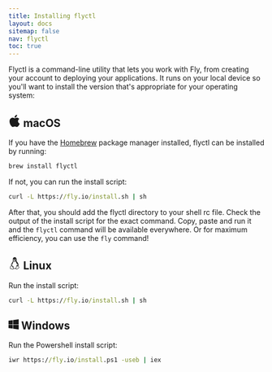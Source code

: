 ```yaml
---
title: Installing flyctl
layout: docs
sitemap: false
nav: flyctl
toc: true
---
```


Flyctl is a command-line utility that lets you work with Fly, from creating your account to deploying your applications. It runs on your local device so you'll want to install the version that's appropriate for your operating system:

<h2 id="macos" class="group flex items-center relative mt-14 sm:mt-16 mb-10 group text-navy font-heading pb-1 border-b">
  <a href="#macos" class="absolute ml-[-1em] pr-[0.5em] after:hash opacity-0 group-hover:opacity-50 transition-all" aria-label="Anchor"></a>
  <svg fill="currentColor" class="relative top-[-2px] mr-3" width="24" height="24" viewBox="0 0 24 24">
    <path d="M22 17.607c-.786 2.28-3.139 6.317-5.563 6.361-1.608.031-2.125-.953-3.963-.953-1.837 0-2.412.923-3.932.983-2.572.099-6.542-5.827-6.542-10.995 0-4.747 3.308-7.1 6.198-7.143 1.55-.028 3.014 1.045 3.959 1.045.949 0 2.727-1.29 4.596-1.101.782.033 2.979.315 4.389 2.377-3.741 2.442-3.158 7.549.858 9.426zm-5.222-17.607c-2.826.114-5.132 3.079-4.81 5.531 2.612.203 5.118-2.725 4.81-5.531z" />
  </svg>
  macOS
</h2>

If you have the [Homebrew](https://brew.sh) package manager installed, flyctl can be installed by running:

```cmd
brew install flyctl
```

If not, you can run the install script:

```cmd
curl -L https://fly.io/install.sh | sh
```
After that, you should add the flyctl directory to your shell rc file. Check the output of the install script for the exact command. Copy, paste and run it and the `flyctl` command will be available everywhere. Or for maximum efficiency, you can use the `fly` command! 

<h2 id="linux" class="group flex items-center relative mt-14 sm:mt-16 mb-10 group text-navy font-heading pb-1 border-b">
  <a href="#linux" class="absolute ml-[-1em] pr-[0.5em] after:hash opacity-0 group-hover:opacity-50 transition-all" aria-label="Anchor"></a>
  <svg fill="currentColor" class="relative top-[-2px] mr-3" width="24" height="24" viewBox="0 0 24 24">
    <path d="M20.581 19.049c-.55-.446-.336-1.431-.907-1.917.553-3.365-.997-6.331-2.845-8.232-1.551-1.595-1.051-3.147-1.051-4.49 0-2.146-.881-4.41-3.55-4.41-2.853 0-3.635 2.38-3.663 3.738-.068 3.262.659 4.11-1.25 6.484-2.246 2.793-2.577 5.579-2.07 7.057-.237.276-.557.582-1.155.835-1.652.72-.441 1.925-.898 2.78-.13.243-.192.497-.192.74 0 .75.596 1.399 1.679 1.302 1.461-.13 2.809.905 3.681.905.77 0 1.402-.438 1.696-1.041 1.377-.339 3.077-.296 4.453.059.247.691.917 1.141 1.662 1.141 1.631 0 1.945-1.849 3.816-2.475.674-.225 1.013-.879 1.013-1.488 0-.39-.139-.761-.419-.988zm-9.147-10.465c-.319 0-.583-.258-1-.568-.528-.392-1.065-.618-1.059-1.03 0-.283.379-.37.869-.681.526-.333.731-.671 1.249-.671.53 0 .69.268 1.41.579.708.307 1.201.427 1.201.773 0 .355-.741.609-1.158.868-.613.378-.928.73-1.512.73zm1.665-5.215c.882.141.981 1.691.559 2.454l-.355-.145c.184-.543.181-1.437-.435-1.494-.391-.036-.643.48-.697.922-.153-.064-.32-.11-.523-.127.062-.923.658-1.737 1.451-1.61zm-3.403.331c.676-.168 1.075.618 1.078 1.435l-.31.19c-.042-.343-.195-.897-.579-.779-.411.128-.344 1.083-.115 1.279l-.306.17c-.42-.707-.419-2.133.232-2.295zm-2.115 19.243c-1.963-.893-2.63-.69-3.005-.69-.777 0-1.031-.579-.739-1.127.248-.465.171-.952.11-1.343-.094-.599-.111-.794.478-1.052.815-.346 1.177-.791 1.447-1.124.758-.937 1.523.537 2.15 1.85.407.851 1.208 1.282 1.455 2.225.227.871-.71 1.801-1.896 1.261zm6.987-1.874c-1.384.673-3.147.982-4.466.299-.195-.563-.507-.927-.843-1.293.539-.142.939-.814.46-1.489-.511-.721-1.555-1.224-2.61-2.04-.987-.763-1.299-2.644.045-4.746-.655 1.862-.272 3.578.057 4.069.068-.988.146-2.638 1.496-4.615.681-.998.691-2.316.706-3.14l.62.424c.456.337.838.708 1.386.708.81 0 1.258-.466 1.882-.853.244-.15.613-.302.923-.513.52 2.476 2.674 5.454 2.795 7.15.501-1.032-.142-3.514-.142-3.514.842 1.285.909 2.356.946 3.67.589.241 1.221.869 1.279 1.696l-.245-.028c-.126-.919-2.607-2.269-2.83-.539-1.19.181-.757 2.066-.997 3.288-.11.559-.314 1.001-.462 1.466zm4.846-.041c-.985.38-1.65 1.187-2.107 1.688-.88.966-2.044.503-2.168-.401-.131-.966.36-1.493.572-2.574.193-.987-.023-2.506.431-2.668.295 1.753 2.066 1.016 2.47.538.657 0 .712.222.859.837.092.385.219.709.578 1.09.418.447.29 1.133-.635 1.49zm-8-13.006c-.651 0-1.138-.433-1.534-.769-.203-.171.05-.487.253-.315.387.328.777.675 1.281.675.607 0 1.142-.519 1.867-.805.247-.097.388.285.143.382-.704.277-1.269.832-2.01.832z" />
  </svg>
  Linux
</h2>

Run the install script:

```cmd
curl -L https://fly.io/install.sh | sh
```

<h2 id="windows" class="group flex items-center relative mt-14 sm:mt-16 mb-10 group text-navy font-heading pb-1 border-b">
  <a href="#windows" class="absolute ml-[-1em] pr-[0.5em] after:hash opacity-0 group-hover:opacity-50 transition-all" aria-label="Anchor"></a>
  <svg fill="currentColor" class="relative top-[-2px] mr-3" width="20" height="20" viewBox="0 0 24 24">
    <path d="M0 12v-8.646l10-1.355v10.001h-10zm11 0h13v-12l-13 1.807v10.193zm-1 1h-10v7.646l10 1.355v-9.001zm1 0v9.194l13 1.806v-11h-13z"/>
  </svg>
  Windows
</h2>

Run the Powershell install script:

```cmd
iwr https://fly.io/install.ps1 -useb | iex
```
